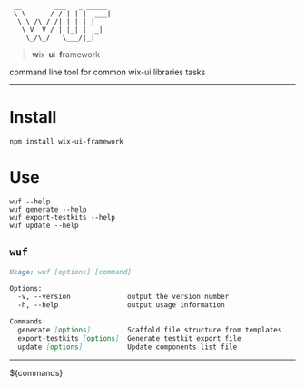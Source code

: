 ```
 __        ___   _ _____ 
 \ \      / / | | |  ___|
  \ \ /\ / /| | | | |
   \ V  V / | |_| |  _|
    \_/\_/   \___/|_|

```

> **w**ix-**u**i-**f**ramework

command line tool for common wix-ui libraries tasks

---

# Install

`npm install wix-ui-framework`

# Use

```
wuf --help
wuf generate --help
wuf export-testkits --help
wuf update --help
```

## `wuf`

```md
Usage: wuf [options] [command]

Options:
  -v, --version              output the version number
  -h, --help                 output usage information

Commands:
  generate [options]         Scaffold file structure from templates
  export-testkits [options]  Generate testkit export file
  update [options]           Update components list file
```

---

${commands}
